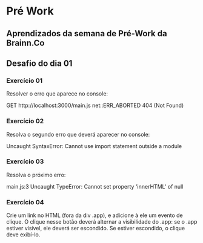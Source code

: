 # Pré Work
## Aprendizados da semana de Pré-Work da Brainn.Co

## Desafio do dia 01

### Exercício 01
Resolver o erro que aparece no console:

GET http://localhost:3000/main.js net::ERR_ABORTED 404 (Not Found)

### Exercício 02
Resolva o segundo erro que deverá aparecer no console:

Uncaught SyntaxError: Cannot use import statement outside a module

### Exercício 03
Resolva o próximo erro:

main.js:3 Uncaught TypeError: Cannot set property 'innerHTML' of null

### Exercício 04
Crie um link no HTML (fora da div .app), e adicione à ele um evento de clique. O clique nesse botão deverá alternar a visibilidade do .app: se o .app estiver visível, ele deverá ser escondido. Se estiver escondido, o clique deve exibí-lo.
